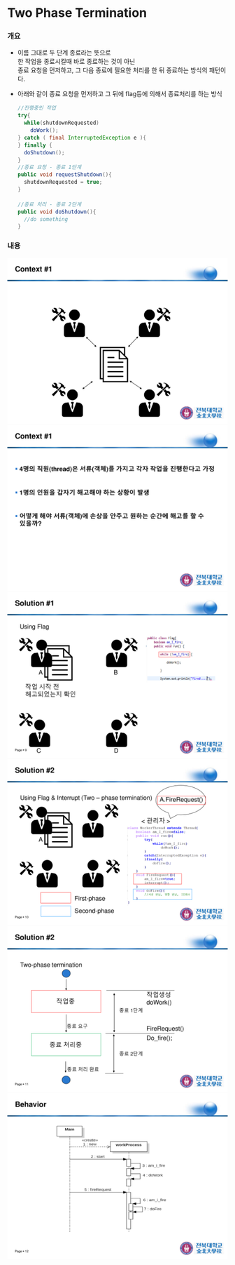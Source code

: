 # Two Phase Termination

### 개요

- 이름 그대로 두 단계 종료라는 뜻으로  
  한 작업을 종료시킬때 바로 종료하는 것이 아닌  
  종료 요청을 먼저하고, 그 다음 종료에 필요한 처리를 한 뒤 종료하는 방식의 패턴이다.
  <br/>

- 아래와 같이 종료 요청을 먼저하고 그 뒤에 flag등에 의해서 종료처리를 하는 방식
  ```java
  //진행중인 작업
  try{
    while(shutdownRequested)
      doWork();
  } catch ( final InterruptedException e ){
  } finally {
    doShutdown();
  }
  //종료 요청 - 종료 1단계
  public void requestShutdown(){
    shutdownRequested = true;
  }

  //종료 처리 - 종료 2단계
  public void doShutdown(){
    //do something
  }
  ```


### 내용

![1](/assets/concurrency/1.jpg)
![2](/assets/concurrency/2.jpg)
![3](/assets/concurrency/3.jpg)
![4](/assets/concurrency/4.jpg)
![5](/assets/concurrency/5.jpg)
![6](/assets/concurrency/6.jpg)
